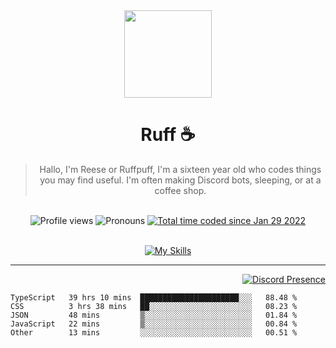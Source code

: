 <div align='center'>
  <img src='https://cdn.ruffpuff.dev/ruffpuff.jpg' width='140' height='140' />
  <h1>Ruff ☕️</h1>
  <blockquote>Hallo, I'm Reese or Ruffpuff, I'm a sixteen year old who codes things you may find useful. I'm often making Discord bots, sleeping, or at a coffee shop.</blockquote>
  
  <br />
  
  <img alt="Profile views" src="https://komarev.com/ghpvc/?username=ruffpuff1" />
  <img alt='Pronouns' src='https://img.shields.io/endpoint?url=https://pronoundb.org/shields/61181f81be124c42b207bffd' />
  <a href="https://wakatime.com/@72bf611d-9557-4a85-aa1d-46f6a3346744"><img src="https://wakatime.com/badge/user/72bf611d-9557-4a85-aa1d-46f6a3346744.svg" alt="Total time coded since Jan 29 2022" /></a>
</div><br />

<div align='center'>
  
  [![My Skills](https://skillicons.dev/icons?i=css,docker,git,graphql,html,js,md,mongodb,nextjs,nodejs,react,redis,regex,tailwind,ts)](https://skillicons.dev)
  
  </div>

<hr />

<div align='right'>

[![Discord Presence](https://lanyard.cnrad.dev/api/486396074282450946)](https://discord.com/users/486396074282450946)
  
  </div>

<!--START_SECTION:waka-->

```text
TypeScript   39 hrs 10 mins  ██████████████████████░░░   88.48 %
CSS          3 hrs 38 mins   ██░░░░░░░░░░░░░░░░░░░░░░░   08.23 %
JSON         48 mins         ▒░░░░░░░░░░░░░░░░░░░░░░░░   01.84 %
JavaScript   22 mins         ▒░░░░░░░░░░░░░░░░░░░░░░░░   00.84 %
Other        13 mins         ░░░░░░░░░░░░░░░░░░░░░░░░░   00.51 %
```

<!--END_SECTION:waka-->
